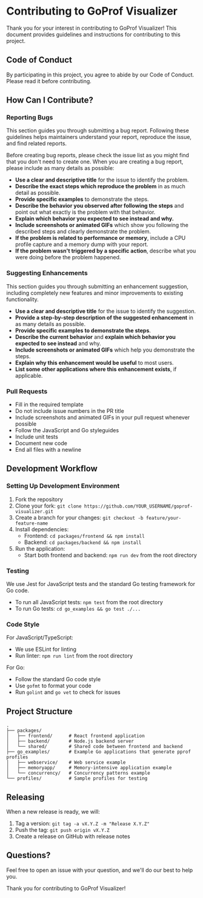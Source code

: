 # Contributing to GoProf Visualizer

Thank you for your interest in contributing to GoProf Visualizer! This document provides guidelines and instructions for contributing to this project.

## Code of Conduct

By participating in this project, you agree to abide by our Code of Conduct. Please read it before contributing.

## How Can I Contribute?

### Reporting Bugs

This section guides you through submitting a bug report. Following these guidelines helps maintainers understand your report, reproduce the issue, and find related reports.

Before creating bug reports, please check the issue list as you might find that you don't need to create one. When you are creating a bug report, please include as many details as possible:

* **Use a clear and descriptive title** for the issue to identify the problem.
* **Describe the exact steps which reproduce the problem** in as much detail as possible.
* **Provide specific examples** to demonstrate the steps.
* **Describe the behavior you observed after following the steps** and point out what exactly is the problem with that behavior.
* **Explain which behavior you expected to see instead and why.**
* **Include screenshots or animated GIFs** which show you following the described steps and clearly demonstrate the problem.
* **If the problem is related to performance or memory**, include a CPU profile capture and a memory dump with your report.
* **If the problem wasn't triggered by a specific action**, describe what you were doing before the problem happened.

### Suggesting Enhancements

This section guides you through submitting an enhancement suggestion, including completely new features and minor improvements to existing functionality.

* **Use a clear and descriptive title** for the issue to identify the suggestion.
* **Provide a step-by-step description of the suggested enhancement** in as many details as possible.
* **Provide specific examples to demonstrate the steps**.
* **Describe the current behavior** and **explain which behavior you expected to see instead** and why.
* **Include screenshots or animated GIFs** which help you demonstrate the steps.
* **Explain why this enhancement would be useful** to most users.
* **List some other applications where this enhancement exists**, if applicable.

### Pull Requests

* Fill in the required template
* Do not include issue numbers in the PR title
* Include screenshots and animated GIFs in your pull request whenever possible
* Follow the JavaScript and Go styleguides
* Include unit tests
* Document new code
* End all files with a newline

## Development Workflow

### Setting Up Development Environment

1. Fork the repository
2. Clone your fork: `git clone https://github.com/YOUR_USERNAME/goprof-visualizer.git`
3. Create a branch for your changes: `git checkout -b feature/your-feature-name`
4. Install dependencies:
   - Frontend: `cd packages/frontend && npm install`
   - Backend: `cd packages/backend && npm install`
5. Run the application:
   - Start both frontend and backend: `npm run dev` from the root directory

### Testing

We use Jest for JavaScript tests and the standard Go testing framework for Go code.

* To run all JavaScript tests: `npm test` from the root directory
* To run Go tests: `cd go_examples && go test ./...`

### Code Style

For JavaScript/TypeScript:
* We use ESLint for linting
* Run linter: `npm run lint` from the root directory

For Go:
* Follow the standard Go code style
* Use `gofmt` to format your code
* Run `golint` and `go vet` to check for issues

## Project Structure

```
.
├── packages/
│   ├── frontend/      # React frontend application
│   ├── backend/       # Node.js backend server
│   └── shared/        # Shared code between frontend and backend
├── go_examples/       # Example Go applications that generate pprof profiles
│   ├── webservice/    # Web service example
│   ├── memoryapp/     # Memory-intensive application example
│   └── concurrency/   # Concurrency patterns example
└── profiles/          # Sample profiles for testing
```

## Releasing

When a new release is ready, we will:

1. Tag a version: `git tag -a vX.Y.Z -m "Release X.Y.Z"`
2. Push the tag: `git push origin vX.Y.Z`
3. Create a release on GitHub with release notes

## Questions?

Feel free to open an issue with your question, and we'll do our best to help you.

Thank you for contributing to GoProf Visualizer!